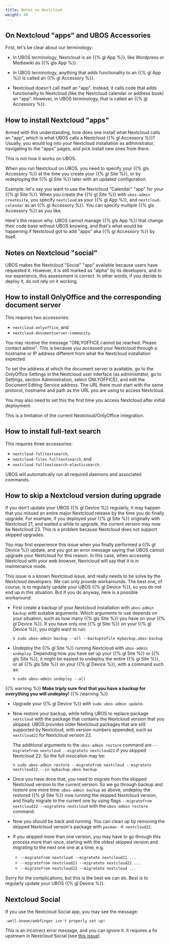 ```yaml
---
title: Notes on Nextcloud
weight: 40
---
```


## On Nextcloud "apps" and UBOS Accessories

First, let's be clear about our terminology:

* In UBOS terminology, Nextcloud is an {{% gl App %}}, like Wordpress or Mediawiki
  as {{% gls App %}}.

* In UBOS terminology, anything that adds functionality to an {{% gl App %}} is called
  an {{% gl Accessory %}}.

* Nextcloud doesn't call itself an "app". Instead, it calls code that adds functionality
  to Nextcloud (like the Nextcloud calendar or address book) an "app". However, in
  UBOS terminology, that is called an {{% gl Accessory %}}.

## How to install Nextcloud "apps"

Armed with this understanding, how does one install what Nextcloud calls an "app", which
is what UBOS calls a Nextcloud {{% gl Accessory %}}? Usually, you would log into your Nextcloud
installation as administrator, navigating to the "apps" pages, and pick install new ones
from there.

This is not how it works on UBOS.

When you run Nextcloud on UBOS, you need to specify your {{% gls Accessory %}} at the time
you create your {{% gl Site %}}, or by redeploying the {{% gl Site %}} later with an updated
configuration.

Example: let's say you want to use the Nextcloud "Calendar" "app" for your {{% gl Site %}}.
When you create the {{% gl Site %}} with ``ubos-admin createsite``, you specify ``nextcloud``
as your {{% gl App %}}, and ``nextcloud-calendar`` as an {{% gl Accessory %}}. You can specify
multiple {{% gls Accessory %}} as you like.

Here's the reason why: UBOS cannot manage {{% gls App %}} that change their code base without
UBOS knowing, and that's what would be happening if Nextcloud got to add "apps" aka
{{% gl Accessory %}} by itself.

## Notes on Nextcloud "social"

UBOS makes the Nextcloud "Social" "app" available because users have requested it.
However, it is still marked as "alpha" by its developers, and in our experience, this
assessment is correct. In other words, if you decide to deploy it, do not rely on it working.

## How to install OnlyOffice and the corresponding document server

This requires two accessories:

* ``nextcloud-onlyoffice``, and
* ``nextcloud-documentserver-community``.

You may receive the message "ONLYOFFICE cannot be reached. Please contact admin". This is
because you accessed your Nextcloud through a hostname or IP address different from what
the Nextcloud installation expected.

To set the address at which the document server is available, go to the OnlyOffice
Settings in the Nextcloud user interface (as administrator, go to Settings, section Administration,
select ONLYOFFICE), and edit the Document Editing Service address. The URL there must start
with the same protocol, hostname and path as the URL you are using to access Nextcloud.

You may also need to set this the first time you access Nextcloud after initial deployment.

This is a limitation of the current Nextcloud/OnlyOffice integration.

## How to install full-text search

This requires three accessories:

* ``nextcloud-fulltextsearch``,
* ``nextcloud-files-fulltextsearch``, and
* ``nextcloud-fulltextsearch-elasticsearch``.

UBOS will automatically run all required daemons and associated commands.

## How to skip a Nextcloud version during upgrade

If you don't update your UBOS {{% gl Device %}} regularly, it may happen that you missed an
entire major Nextcloud release by the time you do finally upgrade. For example, if you deployed
your {{% gl Site %}} originally with Nextcloud 21, and waited a while to upgrade, the current
version may now be Nextcloud 23. This is a problem because Nextcloud does not support
skipped upgrades.

You may first experience this issue when you finally performed a {{% gl Device %}} update,
and you got an error message saying that UBOS cannot upgrade your Nextcloud for this reason.
In this case, when accessing Nextcloud with your web browser, Nextcloud will say that it is in
maintenance mode.

This issue is a known Nextcloud issue, and really needs to be solve by the Nextcloud
developers. We can only provide workarounds. The best one, of course, is to regularly update
your UBOS {{% gl Device %}}, so you do not end up in this situation. But if you do anyway,
here is a possible workaround:

* First create a backup of your Nextcloud installation with ``ubos-admin backup`` with suitable
  arguments. Which arguments to use depends on your situation, such as how many {{% gls Site %}}
  you have on your {{% gl Device %}}. If you have only one {{% gl Site %}} on your {{% gl Device %}},
  you might want to run:

  ``
  % sudo ubos-admin backup --all --backuptofile mybackup.ubos-backup
  ``

* Undeploy the {{% gl Site %}} running Nextcloud with ``ubos-admin undeploy``.
  Depending how you have set up your {{% gl Site %}} or {{% gls Site %}},
  it might be easiest to undeploy the entire {{% gl Site %}}, or all {{% gls Site %}}
  on your {{% gl Device %}}, with a command such as:

  ``
  % sudo ubos-admin undeploy --all
  ``

{{% warning %}}
**Make triply sure first that you have a backup for everything you will undeploy!**
{{% /warning %}}

* Upgrade your {{% gl Device %}} with ``sudo ubos-admin update``.

* Now restore your backup, while telling UBOS to replace package ``nextcloud`` with
  the package that contains the Nextcloud version that you skipped. UBOS provides older
  Nextcloud packages that are still supported by Nextcloud, with version numbers appended,
  such as ``nextcloud22`` for Nextcloud version 22.

  The additional arguments to the ``ubos-admin restore`` command are
  ``--migratefrom nextcloud --migrateto nextcloud22`` if you skipped Nextcloud 22.
  So the full invocation may be:

  ``
  % sudo ubos-admin restore --migratefrom nextcloud --migrateto nextcloud22 --in mybackup.ubos-backup
  ``

* Once you have done that, you need to migrate from the skipped Nextcloud version
  to the current version. So we go through backup and restore one more time:
  ``ubos-admin backup`` as above, undeploy the restored {{% gl Site %}} now running
  the skipped Nextcloud version, and finally migrate to the current one by using
  flags ``--migratefrom nextcloud22 --migrateto nextcloud`` with the ``ubos-admin restore``
  command.


* Now you should be back and running. You can clean up by removing the skipped Nextcloud
  version's package with ``pacman -R nextcloud22``.

* If you skipped more than one version, you may have to go through this process more than once,
  starting with the oldest skipped version and migrating to the next one one at a time, e.g.

  * ``--migratefrom nextcloud --migrateto nextcloud21 ...``
  * ``--migratefrom nextcloud21 --migrateto nextcloud22 ...``
  * ``--migratefrom nextcloud22 --migrateto nextcloud ...``

Sorry for the complications, but this is the best we can do. Best is to regularly update
your UBOS {{% gl Device %}}.

## Nextcloud Social

If you use the Nextcloud Social app, you may see the message:

```
.well-known/webfinger isn't properly set up!
```

This is an incorrect error message, and you can ignore it. It requires a fix
upstream in Nextcloud Social (see [this issue](https://github.com/nextcloud/social/issues/816)).
